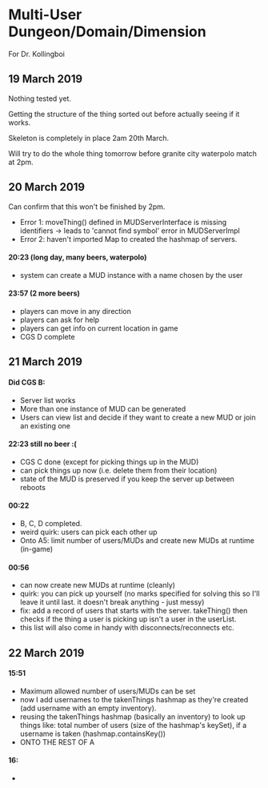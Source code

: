 # Multi-User Dungeon/Domain/Dimension

For Dr. Kollingboi

## 19 March 2019
Nothing tested yet.

Getting the structure of the thing sorted out before actually seeing if it works.

Skeleton is completely in place 2am 20th March.

Will try to do the whole thing tomorrow before granite city waterpolo match at 2pm.

## 20 March 2019
Can confirm that this won't be finished by 2pm.
- Error 1: moveThing() defined in MUDServerInterface is missing identifiers -> leads to 'cannot find symbol' error in MUDServerImpl
- Error 2: haven't imported Map to created the hashmap of servers.

#### 20:23 (long day, many beers, waterpolo)
- system can create a MUD instance with a name chosen by the user

#### 23:57 (2 more beers)
- players can move in any direction
- players can ask for help
- players can get info on current location in game
- CGS D complete

## 21 March 2019

#### Did CGS B:
- Server list works
- More than one instance of MUD can be generated
- Users can view list and decide if they want to create a new MUD or join an existing one

#### 22:23 still no beer :(
- CGS C done (except for picking things up in the MUD)
- can pick things up now (i.e. delete them from their location)
- state of the MUD is preserved if you keep the server up between reboots

#### 00:22
- B, C, D completed.
- weird quirk: users can pick each other up
- Onto A5: limit number of users/MUDs and create new MUDs at runtime (in-game)

#### 00:56
- can now create new MUDs at runtime (cleanly)
- quirk: you can pick up yourself (no marks specified for solving this so I'll leave it until last. it doesn't break anything - just messy)
- fix: add a record of users that starts with the server. takeThing() then checks if the thing a user is picking up isn't a user in the userList.
- this list will also come in handy with disconnects/reconnects etc.

## 22 March 2019

#### 15:51
- Maximum allowed number of users/MUDs can be set
- now I add usernames to the takenThings hashmap as they're created (add username with an empty inventory).
- reusing the takenThings hashmap (basically an inventory) to look up things like: total number of users (size of the hashmap's keySet), if a username is taken (hashmap.containsKey())
- ONTO THE REST OF A

#### 16:
- 